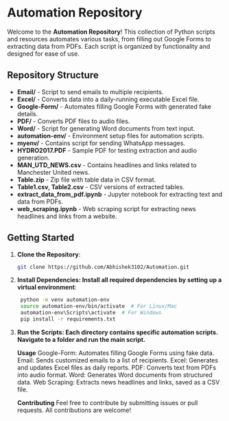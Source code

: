 # Automation Repository

Welcome to the **Automation Repository**! This collection of Python scripts and resources automates various tasks, from filling out Google Forms to extracting data from PDFs. Each script is organized by functionality and designed for ease of use.

## Repository Structure

- **Email/** - Script to send emails to multiple recipients.
- **Excel/** - Converts data into a daily-running executable Excel file.
- **Google-Form/** - Automates filling Google Forms with generated fake details.
- **PDF/** - Converts PDF files to audio files.
- **Word/** - Script for generating Word documents from text input.
- **automation-env/** - Environment setup files for automation scripts.
- **myenv/** - Contains script for sending WhatsApp messages.
- **HYDRO2017.PDF** - Sample PDF for testing extraction and audio generation.
- **MAN_UTD_NEWS.csv** - Contains headlines and links related to Manchester United news.
- **Table.zip** - Zip file with table data in CSV format.
- **Table1.csv, Table2.csv** - CSV versions of extracted tables.
- **extract_data_from_pdf.ipynb** - Jupyter notebook for extracting text and data from PDFs.
- **web_scraping.ipynb** - Web scraping script for extracting news headlines and links from a website.

## Getting Started

1. **Clone the Repository**:
   ```bash
   git clone https://github.com/Abhishek3102/Automation.git

2. **Install Dependencies: Install all required dependencies by setting up a virtual environment**:
   ```bash
    python -m venv automation-env
    source automation-env/bin/activate  # For Linux/Mac
    automation-env\Scripts\activate  # For Windows
    pip install -r requirements.txt

3. **Run the Scripts: Each directory contains specific automation scripts. Navigate to a folder and run the main script.**

    **Usage**
    Google-Form: Automates filling Google Forms using fake data.
    Email: Sends customized emails to a list of recipients.
    Excel: Generates and updates Excel files as daily reports.
    PDF: Converts text from PDFs into audio format.
    Word: Generates Word documents from structured data.
    Web Scraping: Extracts news headlines and links, saved as a CSV file.
   
    **Contributing**
    Feel free to contribute by submitting issues or pull requests. All contributions are welcome!

